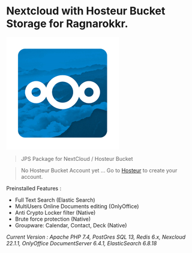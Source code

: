 # Nextcloud with Hosteur Bucket Storage for Ragnarokkr.

![nextcloud logo](/images/logo.png)

>JPS Package for NextCloud / Hosteur Bucket

>No Hosteur Bucket Account yet ...
>Go to [Hosteur](https://www.hosteur.com/business/stockage/bucket) to create your account.

Preinstalled Features :
 - Full Text Search (Elastic Search)
 - MultiUsers Online Documents editing (OnlyOffice)
 - Anti Crypto Locker filter (Native)
 - Brute force protection (Native)
 - Groupware: Calendar, Contact, Deck (Native)

*Current Version : Apache PHP 7.4, PostGres SQL 13, Redis 6.x, Nexcloud 22.1.1, OnlyOffice DocumentServer 6.4.1, ElasticSearch 6.8.18*
